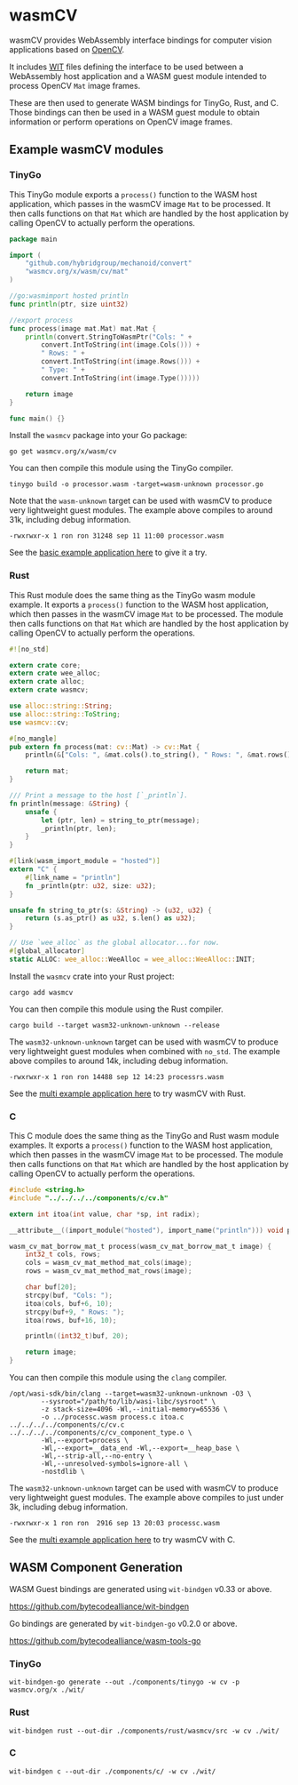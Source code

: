 # wasmCV

wasmCV provides WebAssembly interface bindings for computer vision applications based on [OpenCV](https://github.com/opencv/opencv).

It includes [WIT](https://github.com/WebAssembly/component-model/blob/main/design/mvp/WIT.md) files defining the interface to be used between a WebAssembly host application and a WASM guest module intended to process  OpenCV `Mat` image frames.

These are then used to generate WASM bindings for TinyGo, Rust, and C. Those bindings can then be used in a WASM guest module to obtain information or perform operations on OpenCV image frames.

## Example wasmCV modules

### TinyGo

This TinyGo module exports a `process()` function to the WASM host application, which passes in the wasmCV image `Mat` to be processed. It then calls functions on that `Mat` which are handled by the host application by calling OpenCV to actually perform the operations.

```go
package main

import (
	"github.com/hybridgroup/mechanoid/convert"
	"wasmcv.org/x/wasm/cv/mat"
)

//go:wasmimport hosted println
func println(ptr, size uint32)

//export process
func process(image mat.Mat) mat.Mat {
	println(convert.StringToWasmPtr("Cols: " +
		convert.IntToString(int(image.Cols())) +
		" Rows: " +
		convert.IntToString(int(image.Rows())) +
		" Type: " +
		convert.IntToString(int(image.Type()))))

	return image
}

func main() {}
```

Install the `wasmcv` package into your Go package:

```shell
go get wasmcv.org/x/wasm/cv
```

You can then compile this module using the TinyGo compiler.

```shell
tinygo build -o processor.wasm -target=wasm-unknown processor.go
```

Note that the `wasm-unknown` target can be used with wasmCV to produce very lightweight guest modules. The example above compiles to around 31k, including debug information.

```shell
-rwxrwxr-x 1 ron ron 31248 sep 11 11:00 processor.wasm
```

See the [basic example application here](./examples/basic) to give it a try.

### Rust

This Rust module does the same thing as the TinyGo wasm module example. It exports a `process()` function to the WASM host application, which then passes in the wasmCV image `Mat` to be processed. The module then calls functions on that `Mat` which are handled by the host application by calling OpenCV to actually perform the operations.

```rust
#![no_std]

extern crate core;
extern crate wee_alloc;
extern crate alloc;
extern crate wasmcv;

use alloc::string::String;
use alloc::string::ToString;
use wasmcv::cv;

#[no_mangle]
pub extern fn process(mat: cv::Mat) -> cv::Mat {
    println(&["Cols: ", &mat.cols().to_string(), " Rows: ", &mat.rows().to_string()].concat());

    return mat;
}

/// Print a message to the host [`_println`].
fn println(message: &String) {
    unsafe {
        let (ptr, len) = string_to_ptr(message);
        _println(ptr, len);
    }
}

#[link(wasm_import_module = "hosted")]
extern "C" {
    #[link_name = "println"]
    fn _println(ptr: u32, size: u32);
}

unsafe fn string_to_ptr(s: &String) -> (u32, u32) {
    return (s.as_ptr() as u32, s.len() as u32);
}

// Use `wee_alloc` as the global allocator...for now.
#[global_allocator]
static ALLOC: wee_alloc::WeeAlloc = wee_alloc::WeeAlloc::INIT;
```

Install the `wasmcv` crate into your Rust project:

```shell
cargo add wasmcv
```

You can then compile this module using the Rust compiler.

```shell
cargo build --target wasm32-unknown-unknown --release
```

The `wasm32-unknown-unknown` target can be used with wasmCV to produce very lightweight guest modules when combined with `no_std`. The example above compiles to around 14k, including debug information.

```shell
-rwxrwxr-x 1 ron ron 14488 sep 12 14:23 processrs.wasm
```

See the [multi example application here](./examples/multi) to try wasmCV with Rust.

### C

This C module does the same thing as the TinyGo and Rust wasm module examples. It exports a `process()` function to the WASM host application, which then passes in the wasmCV image `Mat` to be processed. The module then calls functions on that `Mat` which are handled by the host application by calling OpenCV to actually perform the operations.

```c
#include <string.h>
#include "../../../../components/c/cv.h"

extern int itoa(int value, char *sp, int radix);

__attribute__((import_module("hosted"), import_name("println"))) void println(int32_t str, int32_t len);

wasm_cv_mat_borrow_mat_t process(wasm_cv_mat_borrow_mat_t image) {
    int32_t cols, rows;
    cols = wasm_cv_mat_method_mat_cols(image);
    rows = wasm_cv_mat_method_mat_rows(image);

    char buf[20];
    strcpy(buf, "Cols: ");
    itoa(cols, buf+6, 10);
    strcpy(buf+9, " Rows: ");
    itoa(rows, buf+16, 10);

    println((int32_t)buf, 20);

    return image;
}
```

You can then compile this module using the `clang` compiler.

```shell
/opt/wasi-sdk/bin/clang --target=wasm32-unknown-unknown -O3 \
        --sysroot="/path/to/lib/wasi-libc/sysroot" \
        -z stack-size=4096 -Wl,--initial-memory=65536 \
        -o ../processc.wasm process.c itoa.c ../../../../components/c/cv.c ../../../../components/c/cv_component_type.o \
        -Wl,--export=process \
        -Wl,--export=__data_end -Wl,--export=__heap_base \
        -Wl,--strip-all,--no-entry \
        -Wl,--unresolved-symbols=ignore-all \
        -nostdlib \
```

The `wasm32-unknown-unknown` target can be used with wasmCV to produce very lightweight guest modules. The example above compiles to just under 3k, including debug information.

```shell
-rwxrwxr-x 1 ron ron  2916 sep 13 20:03 processc.wasm
```

See the [multi example application here](./examples/multi) to try wasmCV with C.

## WASM Component Generation

WASM Guest bindings are generated using `wit-bindgen` v0.33 or above.

https://github.com/bytecodealliance/wit-bindgen

Go bindings are generated by `wit-bindgen-go` v0.2.0 or above.

https://github.com/bytecodealliance/wasm-tools-go

### TinyGo

```shell
wit-bindgen-go generate --out ./components/tinygo -w cv -p wasmcv.org/x ./wit/
```

### Rust

```shell
wit-bindgen rust --out-dir ./components/rust/wasmcv/src -w cv ./wit/
```

### C

```shell
wit-bindgen c --out-dir ./components/c/ -w cv ./wit/
```

